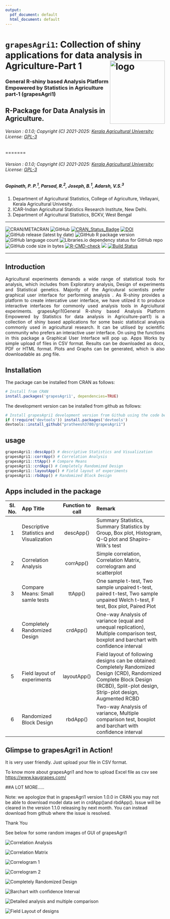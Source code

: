 ```yaml
---
output:
  pdf_document: default
  html_document: default
---
```

# `grapesAgri1`: Collection of shiny applications for data analysis in Agriculture-Part 1 <img src="man/figures/logo.PNG" align="right" alt="logo" width="173" height = "200" style = "border: none; float: right;">
### General R-shiny based Analysis Platform Empowered by Statistics in Agriculture part-1 (grapesAgri1)

## R-Package for Data Analysis in Agriculture.
###### Version : 0.1.0; Copyright (C) 2021-2025: [Kerala Agricultural University](http://www.kau.in/); License: [GPL-3](https://www.r-project.org/Licenses/) 
=======
###### Version : 0.1.0; Copyright (C) 2021-2025: [Kerala Agricultural University](https://www.kaugrapes.com); License: [GPL-3](https://www.r-project.org/Licenses/) 

##### *Gopinath, P. P.<sup>1</sup>, Parsad, R.<sup>2</sup>, Joseph, B.<sup>1</sup>, Adarsh, V.S.<sup>3</sup>*

1.  Department of Agricultural Statistics, College of Agriculture, Vellayani, Kerala Agricultural Univesity.
2.  ICAR-Indian Agricultural Statistics Research Institute,
    New Delhi.
3.  Department of Agricultural Statistics, BCKV, West Bengal

---

![CRAN/METACRAN](https://img.shields.io/cran/v/grapesAgri1?style=for-the-badge)
![GitHub](https://img.shields.io/github/license/pratheesh3780/grapesAgri1)
[![CRAN\_Status\_Badge](https://www.r-pkg.org/badges/version-last-release/grapesAgri1)](https://cran.r-project.org/package=grapesAgri1)
[![DOI](https://zenodo.org/badge/DOI/10.5281/zenodo.4923220.svg)](https://doi.org/10.5281/zenodo.4923220)
![GitHub release (latest by date)](https://img.shields.io/github/v/release/pratheesh3780/grapesAgri1)
![GitHub R package version](https://img.shields.io/github/r-package/v/pratheesh3780/grapesAgri1)
![GitHub language count](https://img.shields.io/github/languages/count/pratheesh3780/grapesAgri1)
![Libraries.io dependency status for GitHub repo](https://img.shields.io/librariesio/github/pratheesh3780/grapesAgri1)
![GitHub code size in bytes](https://img.shields.io/github/languages/code-size/pratheesh3780/grapesAgri1)
[![R-CMD-check](https://github.com/pratheesh3780/grapesAgri1/workflows/R-CMD-check/badge.svg)](https://github.com/pratheesh3780/grapesAgri1/actions)
[![](https://cranlogs.r-pkg.org/badges/grapesAgri1)](https://cran.r-project.org/package=grapesAgri1)
[![Build Status](https://www.travis-ci.com/pratheesh3780/grapesAgri1.svg?branch=master)](https://www.travis-ci.com/pratheesh3780/grapesAgri1)

---

## Introduction
<div align="justify">Agricultural experiments demands a wide range of statistical tools for analysis, which includes from Exploratory analysis, Design of experiments and Statistical genetics. Majority of the Agricutural scientists prefer graphical user interface for performing analysis . As R-shiny provides a platform to create intercative user interface, we have utilzed it to produce interactive interfaces for commonly used analysis tools in Agrciultural experiments. grapesAgri1(General R-shiny based Analysis Platform Empowered by Statistics for data analysis in Agriculture-part1) is a collection of shiny based applications for some basic statistical analysis commonly used in agricultural research. It can be utilised by scientific community who prefers an interactive user interface. On using the functions in this package a Graphical User Interface will pop up. Apps Works by simple upload of files in CSV format. Results can be downloaded as docx, PDF or HTML format. Plots and Graphs can be generated, which is also downloadable as .png file.</div>

## Installation
The package can be installed from CRAN as follows:

``` r
# Install from CRAN
install.packages('grapesAgri1', dependencies=TRUE)
```

The development version can be installed from github as follows:

``` r
# Install grapesAgri1 development version from Github using the code below:
if (!require('devtools')) install.packages('devtools')
devtools::install_github("pratheesh3780/grapesAgri1")
```

## usage
```r
grapesAgri1::descApp() # descriptive Statistics and Visualization 
grapesAgri1::corrApp() # Correlation Analysis
grapesAgri1::ttApp() # Compare Means
grapesAgri1::crdApp() # Completely Randomized Design
grapesAgri1::layoutApp() # Field layout of experiments
grapesAgri1::rbdApp() # Randomized Block Design 
```
## Apps included in the package

|Sl. No.| App Title | Function to call |Remark |
|:-----:| :----------- | :-----------:|:----------------|
|1|Descriptive Statistics and Visualization   | descApp()      |Summary Statistics, Summary Statistics by Group, Box plot, Histogram, Q-Q plot and Shapiro-Wilk's test|
|2|Correlation Analysis   | corrApp()      | Simple correlation, Correlation Matrix, correlogram and scatterplot|
|3|Compare Means: Small samle tests  | ttApp()      | One sample t-test, Two sample unpaired t-test, paired t-test, Two sample unpaired Welch t-test, F test, Box plot, Paired Plot|
|4|Completely Randomized Design  | crdApp()      |One-way Analysis of variance (equal and unequal replication), Multiple comparison test, boxplot and barchart with confidence interval|
|5|Field layout of experiments | layoutApp()      |Field layout of following designs can be obtained: Completely Randomized Design (CRD), Randomized Complete Block Design (RCBD), Split-plot design, Strip-plot design, Augmented RCBD|
|6|Randomized Block Design  | rbdApp()      |Two-way Analysis of variance, Multiple comparison test, boxplot and barchart with confidence interval|

## Glimpse to grapesAgri1 in Action!
It is very user friendly. Just upload your file in CSV format.

To know more about grapesAgri1 and how to upload Excel file as csv see https://www.kaugrapes.com/

##A LOT MORE.....

Note: we apologize that in grapesAgri1 version 1.0.0 in CRAN you may not be able to download model data set in crdApp()and rbdApp(). Issue will be cleared in the version 1.1.0 releasing by next month. You can instead download from github where the issue is resolved. 

Thank You

See below for some random images of GUI of grapesAgri1

![Correlation Analysis](man/figures/corr.PNG) 

![Correlation Matrix](man/figures/corr2.PNG)

![Correlogram 1 ](man/figures/corr3.PNG)  

![Correlogram 2](man/figures/corr4.PNG)

![Completely Randomized Design ](man/figures/crd.PNG)

![ Barchart with confidence Interval](man/figures/plot.PNG)

![Detailed analysis and multiple comparison](man/figures/results.PNG)

![Field Layout of designs](man/figures/layout.PNG)



